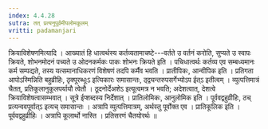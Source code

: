 ```yaml
---
index: 4.4.28
sutra: तत् प्रत्यनुपूर्वमीपलोमकूलम्
vritti: padamanjari
---
```


 क्रियाविशेषणमित्यादि । आख्यातं हि धात्वर्थस्य कर्तव्यतामाचष्टे---वर्तते उ वर्तनं करोति, सुप्यते उ स्वापः क्रियते, शोभनमोदनं पच्यते उ ओदनकर्मकः पाकः शोभनः क्रियते इति । पचिधात्वर्थः कर्तव्य एव सम्बध्यमानः कर्म सम्पद्यते, तस्य यत्समानाधिकरणं विशेषणं तदपि कर्मैव भवति । प्रातीपिकः, आन्वीपिक इति । प्रतिगता आपोऽस्मिन्निति बहुव्रीहिः, ठृक्पूरब्धूःऽ इत्यिकारः समासान्तः, ठ्द्व्यन्तरुपसर्गेभ्योऽप ईत्ऽ इतीत्वम् । व्युत्पत्तिमात्रं चैतत्, प्रतिकूलानुकूलपर्यायौ त्वेतौ । ठूदनोर्देअशेऽ इत्यूत्वमत्र न भवति; अदेशत्वात्, देशत्वे क्रियाविशेषत्वासम्भवात् । सूत्रे ईप्शब्दस्य निर्देशात् । प्रातिलोमिकः, आनुलोमिक इति । पूर्ववद्वहुव्रीहिः, ठच् प्रत्यन्ववपूर्वात्ऽ इत्यच् समासान्तः । अत्रापि व्युत्पत्तिमात्रम्, अर्थस्तु पूर्वोक्त एव । प्रातिकूलिक इति । पूर्ववद्वहुव्रीहिः । अत्रापि कूलार्थो नास्ति । प्रतिसरणं चैतयोरर्थः ॥